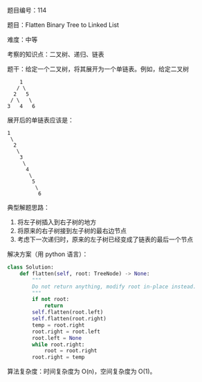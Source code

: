 题目编号：114

题目：Flatten Binary Tree to Linked List

难度：中等

考察的知识点：二叉树、递归、链表

题干：给定一个二叉树，将其展开为一个单链表。例如，给定二叉树

```
    1
   / \
  2   5
 / \   \
3   4   6
```

展开后的单链表应该是：

```
1
 \
  2
   \
    3
     \
      4
       \
        5
         \
          6
```

典型解题思路：

1. 将左子树插入到右子树的地方
2. 将原来的右子树接到左子树的最右边节点
3. 考虑下一次递归时，原来的左子树已经变成了链表的最后一个节点

解决方案（用 python 语言）：

```python
class Solution:
    def flatten(self, root: TreeNode) -> None:
        """
        Do not return anything, modify root in-place instead.
        """
        if not root:
            return
        self.flatten(root.left)
        self.flatten(root.right)
        temp = root.right
        root.right = root.left
        root.left = None
        while root.right:
            root = root.right
        root.right = temp

```

算法复杂度：时间复杂度为 O(n)，空间复杂度为 O(1)。